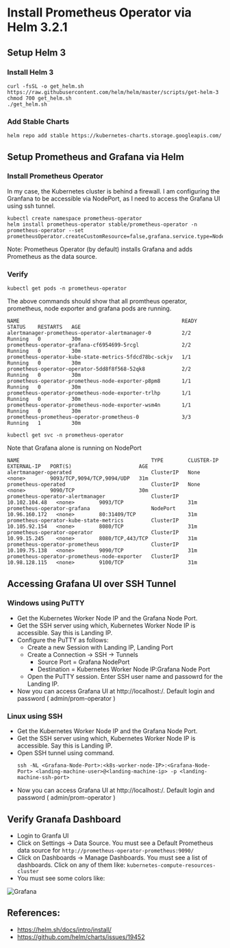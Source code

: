 # Install Prometheus Operator via Helm 3.2.1



## Setup Helm 3

### Install Helm 3
```
curl -fsSL -o get_helm.sh https://raw.githubusercontent.com/helm/helm/master/scripts/get-helm-3
chmod 700 get_helm.sh
./get_helm.sh
```

### Add Stable Charts
```
helm repo add stable https://kubernetes-charts.storage.googleapis.com/
```

## Setup Prometheus and Grafana via Helm

### Install Prometheus Operator

In my case, the Kubernetes cluster is behind a firewall. I am configuring the Granfana to be accessible via NodePort, as I need to access the Grafana UI using ssh tunnel. 

```
kubectl create namespace prometheus-operator
helm install prometheus-operator stable/prometheus-operator -n prometheus-operator --set prometheusOperator.createCustomResource=false,grafana.service.type=NodePort
```

Note: Prometheus Operator (by default) installs Grafana and adds Prometheus as the data source. 

### Verify

```
kubectl get pods -n prometheus-operator
```

The above commands should show that all promtheus operator, prometheus, node exporter and grafana pods are running. 

```
NAME                                                     READY   STATUS    RESTARTS   AGE
alertmanager-prometheus-operator-alertmanager-0          2/2     Running   0          30m
prometheus-operator-grafana-cf6954699-5rcgl              2/2     Running   0          30m
prometheus-operator-kube-state-metrics-5fdcd78bc-sckjv   1/1     Running   0          30m
prometheus-operator-operator-5dd8f8f568-52qk8            2/2     Running   0          30m
prometheus-operator-prometheus-node-exporter-p8pm8       1/1     Running   0          30m
prometheus-operator-prometheus-node-exporter-trlhp       1/1     Running   0          30m
prometheus-operator-prometheus-node-exporter-wsm4n       1/1     Running   0          30m
prometheus-prometheus-operator-prometheus-0              3/3     Running   1          30m
```

```
kubectl get svc -n prometheus-operator
```

Note that Grafana alone is running on NodePort

```
NAME                                           TYPE        CLUSTER-IP      EXTERNAL-IP   PORT(S)                      AGE
alertmanager-operated                          ClusterIP   None            <none>        9093/TCP,9094/TCP,9094/UDP   31m
prometheus-operated                            ClusterIP   None            <none>        9090/TCP                     30m
prometheus-operator-alertmanager               ClusterIP   10.102.104.48   <none>        9093/TCP                     31m
prometheus-operator-grafana                    NodePort    10.96.160.172   <none>        80:31409/TCP                 31m
prometheus-operator-kube-state-metrics         ClusterIP   10.105.92.154   <none>        8080/TCP                     31m
prometheus-operator-operator                   ClusterIP   10.99.15.245    <none>        8080/TCP,443/TCP             31m
prometheus-operator-prometheus                 ClusterIP   10.109.75.138   <none>        9090/TCP                     31m
prometheus-operator-prometheus-node-exporter   ClusterIP   10.98.128.115   <none>        9100/TCP                     31m
```

## Accessing Grafana UI over SSH Tunnel 

### Windows using PuTTY

- Get the Kubernetes Worker Node IP and the Grafana Node Port. 
- Get the SSH server using which, Kubernetes Worker Node IP is accessible. Say this is Landing IP. 
- Configure the PuTTY as follows:
  - Create a new Session with Landing IP, Landing Port
  - Create a Connection -> SSH -> Tunnels  
    - Source Port = Grafana NodePort
    - Destination = Kubernetes Worker Node IP:Grafana Node Port
  - Open the PuTTY session. Enter SSH user name and passowrd for the Landing IP. 
- Now you can access Grafana UI at http://localhost:<Grafana-Node-Port>/. Default login and password ( admin/prom-operator )


### Linux using SSH

- Get the Kubernetes Worker Node IP and the Grafana Node Port. 
- Get the SSH server using which, Kubernetes Worker Node IP is accessible. Say this is Landing IP. 
- Open SSH tunnel using command. 
  ```
  ssh -NL <Grafana-Node-Port>:<k8s-worker-node-IP>:<Grafana-Node-Port> <landing-machine-user>@<landing-machine-ip> -p <landing-machine-ssh-port>
  ```
- Now you can access Grafana UI at http://localhost:<Grafana-Node-Port>/. Default login and password ( admin/prom-operator )
  
## Verify Granafa Dashboard

- Login to Granfa UI 
- Click on Settings -> Data Source. You must see a Default Prometheus data source for `http://prometheus-operator-prometheus:9090/`
- Click on Dashboards -> Manage Dashboards. You must see a list of dashboards. Click on any of them like: `kubernetes-compute-resources-cluster`
- You must see some colors like:

![Grafana](bootstrap/prometheus_operator/grafana_prom_operator.png)


## References: 
- https://helm.sh/docs/intro/install/
- https://github.com/helm/charts/issues/19452

